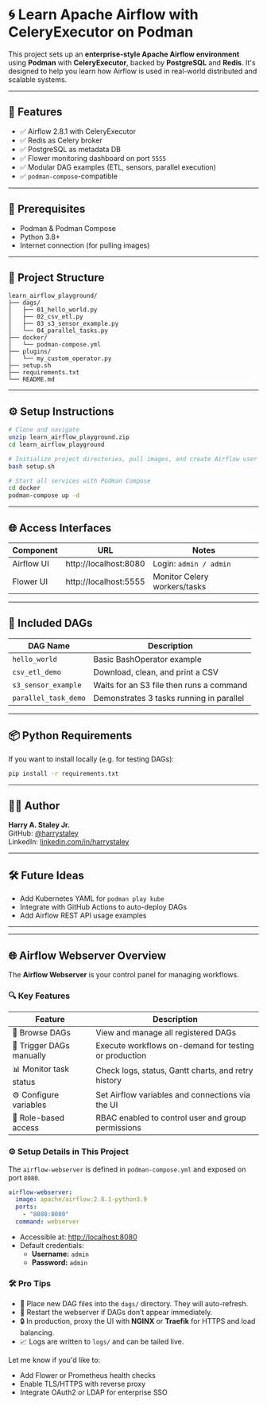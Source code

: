 # 🌀 Learn Apache Airflow with CeleryExecutor on Podman

This project sets up an **enterprise-style Apache Airflow environment** using **Podman** with **CeleryExecutor**, backed by **PostgreSQL** and **Redis**. It's designed to help you learn how Airflow is used in real-world distributed and scalable systems.

---

## 🚀 Features

- ✅ Airflow 2.8.1 with CeleryExecutor
- ✅ Redis as Celery broker
- ✅ PostgreSQL as metadata DB
- ✅ Flower monitoring dashboard on port `5555`
- ✅ Modular DAG examples (ETL, sensors, parallel execution)
- ✅ `podman-compose`-compatible

---

## 🧰 Prerequisites

- Podman & Podman Compose
- Python 3.8+
- Internet connection (for pulling images)

---

## 📁 Project Structure

```
learn_airflow_playground/
├── dags/
│   ├── 01_hello_world.py
│   ├── 02_csv_etl.py
│   ├── 03_s3_sensor_example.py
│   └── 04_parallel_tasks.py
├── docker/
│   └── podman-compose.yml
├── plugins/
│   └── my_custom_operator.py
├── setup.sh
├── requirements.txt
└── README.md
```

---

## ⚙️ Setup Instructions

```bash
# Clone and navigate
unzip learn_airflow_playground.zip
cd learn_airflow_playground

# Initialize project directories, pull images, and create Airflow user
bash setup.sh

# Start all services with Podman Compose
cd docker
podman-compose up -d
```

---

## 🌐 Access Interfaces

| Component     | URL                         | Notes                        |
|---------------|-----------------------------|------------------------------|
| Airflow UI    | http://localhost:8080       | Login: `admin / admin`       |
| Flower UI     | http://localhost:5555       | Monitor Celery workers/tasks |

---

## 🧪 Included DAGs

| DAG Name              | Description                               |
|------------------------|-------------------------------------------|
| `hello_world`         | Basic BashOperator example                |
| `csv_etl_demo`        | Download, clean, and print a CSV          |
| `s3_sensor_example`   | Waits for an S3 file then runs a command  |
| `parallel_task_demo`  | Demonstrates 3 tasks running in parallel  |

---

## 📦 Python Requirements

If you want to install locally (e.g. for testing DAGs):

```bash
pip install -r requirements.txt
```

---

## 🧑‍💻 Author

**Harry A. Staley Jr.**  
GitHub: [@harrystaley](https://github.com/harrystaley)  
LinkedIn: [linkedin.com/in/harrystaley](https://linkedin.com/in/harrystaley)

---

## 🛠️ Future Ideas

- Add Kubernetes YAML for `podman play kube`
- Integrate with GitHub Actions to auto-deploy DAGs
- Add Airflow REST API usage examples

---


---

## 🌐 Airflow Webserver Overview

The **Airflow Webserver** is your control panel for managing workflows.

### 🔍 Key Features
| Feature                    | Description                                                                 |
|---------------------------|-----------------------------------------------------------------------------|
| 🌳 Browse DAGs             | View and manage all registered DAGs                                        |
| 🧠 Trigger DAGs manually   | Execute workflows on-demand for testing or production                      |
| 📊 Monitor task status     | Check logs, status, Gantt charts, and retry history                        |
| ⚙️ Configure variables     | Set Airflow variables and connections via the UI                           |
| 👤 Role-based access       | RBAC enabled to control user and group permissions                         |

### ⚙️ Setup Details in This Project

The `airflow-webserver` is defined in `podman-compose.yml` and exposed on port `8080`.

```yaml
airflow-webserver:
  image: apache/airflow:2.8.1-python3.9
  ports:
    - "8080:8080"
  command: webserver
```

- Accessible at: [http://localhost:8080](http://localhost:8080)
- Default credentials:
    - **Username:** `admin`
    - **Password:** `admin`

### 🛠️ Pro Tips
- 🧪 Place new DAG files into the `dags/` directory. They will auto-refresh.
- 🔁 Restart the webserver if DAGs don’t appear immediately.
- 🔒 In production, proxy the UI with **NGINX** or **Traefik** for HTTPS and load balancing.
- 📈 Logs are written to `logs/` and can be tailed live.

Let me know if you'd like to:
- Add Flower or Prometheus health checks
- Enable TLS/HTTPS with reverse proxy
- Integrate OAuth2 or LDAP for enterprise SSO
